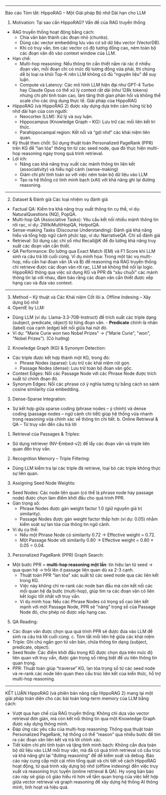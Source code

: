 

---
Báo cáo Tóm tắt: HippoRAG – Một Giải pháp Bộ nhớ Dài hạn cho LLM
1. Motivation: Tại sao cần HippoRAG?
Vấn đề của RAG truyền thống
- RAG truyền thống hoạt động bằng cách:
  - Chia văn bản thành các đoạn nhỏ (chunks).
  - Dùng các vector embedding lưu vào cơ sở dữ liệu vector (VectorDB).
  - Khi có truy vấn, tìm các vector có độ tương đồng cao, ném toàn bộ các đoạn văn đó vào context window của LLM.
- Hạn chế:
  - Multi-hop reasoning: Nếu thông tin cần thiết nằm rải rác ở nhiều đoạn văn, mỗi đoạn chỉ có mức độ tương đồng vừa phải, thì chúng dễ bị loại ra khỏi Top-K nên LLM không có đủ “nguyên liệu” để suy luận.
  - Compute và Latency: Các mô hình LLM hiện đại như GPT-4 Turbo hay Claude Opus có thể xử lý context rất dài (như 128k tokens) nhưng chi phí tính toán cao, làm tăng thời gian phản hồi và không thể scale cho các ứng dụng thực tế.
Giải pháp của HippoRAG
- HippoRAG (và HippoRAG 2) được xây dựng dựa trên cảm hứng từ bộ nhớ dài hạn của con người:
  - Neocortex (LLM): Xử lý và suy luận.
  - Hippocampus (Knowledge Graph – KG): Lưu trữ các mối liên kết tri thức.
  - Parahippocampal region: Kết nối và “gợi nhớ” các khái niệm liên quan.
- Kỹ thuật then chốt: Sử dụng thuật toán Personalized PageRank (PPR) trên KG để "lan tỏa" thông tin từ các seed node, qua đó thực hiện multi-hop reasoning ngay trong quá trình retrieval.
- Lợi ích:
  - Nâng cao khả năng truy xuất các mảnh thông tin liên kết (associativity) và hiểu ngữ cảnh (sense-making)
  - Giảm chi phí tính toán so với việc ném toàn bộ dữ liệu vào LLM
  - Tạo ra hệ thống có tính minh bạch (xAI) với khả năng ghi lại đường reasoning.

---
2. Dataset & Đánh giá
Các loại nhiệm vụ đánh giá
- Factual QA: Kiểm tra khả năng truy xuất thông tin cụ thể, ví dụ: NaturalQuestions (NQ), PopQA.
- Multi-hop QA (Associative Tasks): Yêu cầu kết nối nhiều mảnh thông tin rời rạc, ví dụ: 2WikiMultiHopQA, HotpotQA.
- Sense-making Tasks (Discourse Understanding): Đánh giá khả năng hiểu và tổng hợp ngữ cảnh phức tạp, ví dụ: NarrativeQA.
Chỉ số đánh giá
- Retrieval: Sử dụng các chỉ số như Recall@K để đo lường khả năng truy xuất các đoạn văn cần thiết.
- QA Performance: Đo lường qua Exact Match (EM) và F1 Score khi LLM sinh ra câu trả lời cuối cùng.
Ví dụ minh họa:
 Trong một tác vụ multi-hop, nếu cần hai đoạn văn (A và B) để reasoning mà RAG truyền thống chỉ retrieve được các đoạn văn rời rạc, LLM sẽ không thể nối lại logic. HippoRAG thông qua việc sử dụng KG và PPR đã “xâu chuỗi” các mảnh thông tin lại với nhau, đảm bảo rằng các đoạn văn cần thiết được xếp hạng cao và đưa vào context.

---
3. Method – Kỹ thuật và Các Khái niệm Cốt lõi
a. Offline Indexing – Xây dựng bộ nhớ
1. OpenIE by LLM:
  - Dùng LLM (ví dụ: Llama-3.3-70B-Instruct) để trích xuất các triple dạng (subject, predicate, object) từ từng đoạn văn. - **Predicate** chính là nhãn (label) của cạnh (edge) kết nối giữa hai nút đó.
  - Ví dụ: "Marie Curie won two Nobel Prizes" → ("Marie Curie", "won", "Nobel Prizes"). (Có hướng)
2. Knowledge Graph (KG) & Synonym Detection:
  - Các triple được kết hợp thành một KG, trong đó:
    - Phrase Nodes (sparse): Lưu trữ các khái niệm rút gọn.
    - Passage Nodes (dense): Lưu trữ toàn bộ đoạn văn gốc.
  - Context Edges: Nối các Passage Node với các Phrase Node được trích xuất từ chính đoạn đó.
  - Synonym Edges: Nối các phrase có ý nghĩa tương tự bằng cách so sánh cosine similarity của embedding.
3. Dense-Sparse Integration:
  - Sự kết hợp giữa sparse coding (phrase nodes – ý chính) và dense coding (passage nodes – ngữ cảnh chi tiết) giúp hệ thống vừa nhanh trong reasoning vừa chính xác về thông tin chi tiết.
b. Online Retrieval & QA – Từ truy vấn đến câu trả lời
1. Retrieval của Passages & Triples:
  - Sử dụng retriever (NV-Embed-v2) để lấy các đoạn văn và triple liên quan đến truy vấn.
2. Recognition Memory – Triple Filtering:
  - Dùng LLM kiểm tra lại các triple đã retrieve, loại bỏ các triple không thực sự liên quan.
3. Assigning Seed Node Weights:
  - Seed Nodes: Các node liên quan (có thể là phrase node hay passage node) được chọn làm điểm khởi đầu cho quá trình PPR.
  - Gán trọng số:
    - Phrase Nodes được gán weight factor 1.0 (giữ nguyên giá trị similarity).
    - Passage Nodes được gán weight factor thấp hơn (ví dụ: 0.05) nhằm kiểm soát sự lan tỏa của thông tin ngữ cảnh.
  - Ví dụ cụ thể:
    - Nếu một Phrase Node có similarity 0.72 → Effective weight = 0.72.
    - Một Passage Node với similarity 0.80 → Effective weight = 0.80 × 0.05 = 0.04.
3. Personalized PageRank (PPR) Graph Search:
- Một bước PPR = **multi-hop reasoning một lần**: tín hiệu lan từ seed → qua quan hệ → trồi lên ở passage liên quan dù xa 2-3 cạnh.
  - Thuật toán PPR "lan tỏa" xác suất từ các seed node qua các liên kết trong KG.
  - Việc này không chỉ re-rank các node ban đầu mà còn kết nối các mối quan hệ đa bước (multi-hop), giúp tìm ra các đoạn văn có liên kết logic tốt nhất với truy vấn.
  - Ví dụ minh họa: Nếu các Phrase Nodes có trọng số cao liên kết mạnh với một Passage Node, PPR sẽ “nâng” trọng số của Passage Node đó, cho phép nó được xếp hạng cao.
5. QA Reading:
  - Các đoạn văn được chọn qua quá trình PPR sẽ được đưa vào LLM để sinh ra câu trả lời cuối cùng.
c. Tóm tắt mối liên hệ giữa các khái niệm
- Triple: Ghi chú ngắn gọn từ văn bản, chứa thông tin dạng (subject, predicate, object).
- Seed Node: Các điểm khởi đầu trong KG được chọn dựa trên mức độ liên quan với truy vấn, được gán trọng số riêng biệt để ưu tiên thông tin quan trọng.
- PPR: Thuật toán giúp “traverse” KG, lan tỏa trọng số từ các seed node và re-rank các node liên quan theo cấu trúc liên kết của kiến thức, hỗ trợ multi-hop reasoning.

---
KẾT LUẬN
HippoRAG (và phiên bản nâng cấp HippoRAG 2) mang lại một giải pháp toàn diện cho các bài toán long-term memory của LLM bằng cách:
- Vượt qua hạn chế của RAG truyền thống: Không chỉ dựa vào vector retrieval đơn giản, mà còn kết nối thông tin qua một Knowledge Graph được xây dựng thông minh.
- Đáp ứng các yêu cầu của multi-hop reasoning: Thông qua thuật toán Personalized PageRank, hệ thống có thể “reason” qua nhiều bước để tìm ra các đoạn văn liên kết và trả lời chính xác.
- Tiết kiệm chi phí tính toán và tăng tính minh bạch: Không cần đưa toàn bộ dữ liệu vào LLM mỗi truy vấn, mà đã có quá trình retrieval có cấu trúc và khả năng ghi lại “đường reasoning” để dễ kiểm soát và debug.
Báo cáo này cung cấp một cái nhìn tổng quát và chi tiết về cách HippoRAG hoạt động, từ quá trình xây dựng bộ nhớ (offline indexing) đến việc truy xuất và reasoning trực tuyến (online retrieval & QA). Hy vọng bản báo cáo này sẽ giúp cô giáo hiểu rõ hơn về tầm quan trọng của việc kết hợp giữa vector retrieval và graph reasoning để xây dựng hệ thống AI thông minh, linh hoạt và hiệu quả.